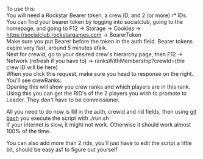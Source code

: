 To use this:  
You will need a Rockstar Bearer token, a crew ID, and 2 (or more) r* IDs.  
You can find your bearer token by logging into socialclub, going to the homepage, and going to F12 -> Storage -> Cookies -> https://socialclub.rockstargames.com -> BearerToken  
Make sure you put Bearer before the token in the auth field. Bearer tokens expire very fast, around 5 minutes afaik.  
Next for crewid, go to your desired crew's hierarchy page, then F12 -> Network (refresh if you have to) -> ranksWithMembership?crewId=(the crew ID will be here)  
When you click this request, make sure you head to response on the right.  
You'll see crewRanks:  
Opening this will show you crew ranks and which players are in this rank. Using this you can get the RID's of the 2 players you wish to promote to Leader. They don't have to be commissioner.  

All you need to do now is fill in the auth, crewid and rid fields, then using [git bash](https://git-scm.com/downloads) you execute the script with ./run.sh  
If your internet is slow, it might not work. Otherwise it should work almost 100% of the time.  

You can also add more than 2 rids, you'll just have to edit the script a little bit, should be easy asf to figure out yourself  

